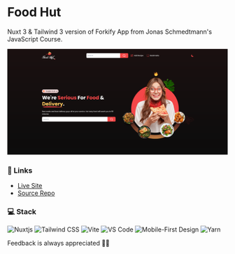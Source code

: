 # Food Hut

Nuxt 3 & Tailwind 3 version of Forkify App from Jonas Schmedtmann's JavaScript Course.

![Website Mockup](./public/Website-Screenshot.png)

### 🔗 Links

- [Live Site](https://foodhut.vercel.app/)
- [Source Repo](https://github.com/MuhammadM1998/Food-Hut)

### ‍💻 Stack

![Nuxtjs](https://img.shields.io/badge/Nuxt-002E3B?style=for-the-badge&logo=nuxtdotjs&logoColor=#00DC82)
![Tailwind CSS](https://img.shields.io/badge/-Tailwind%20CSS-%231a202c?style=for-the-badge&logo=tailwind-css)
![Vite](https://img.shields.io/static/v1?label=&message=Vite&color=646CFF&style=for-the-badge&logo=vite&logoColor=ffcb23)
![VS Code](https://img.shields.io/badge/-VSCode-%23007ACC?style=for-the-badge&logo=visual-studio-code)
![Mobile-First Design](https://img.shields.io/static/v1?label=&message=Mobile-First-Design&color=gray&style=for-the-badge)
![Yarn](https://img.shields.io/badge/yarn-%232C8EBB.svg?style=for-the-badge&logo=yarn&logoColor=white)

Feedback is always appreciated 📝🙏
